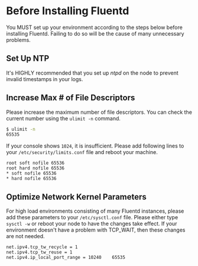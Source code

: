 # Before Installing Fluentd

You MUST set up your environment according to the steps below before installing Fluentd. Failing to do so will be the cause of many unnecessary problems.

## Set Up NTP

It's HIGHLY recommended that you set up *ntpd* on the node to prevent invalid timestamps in your logs.

## Increase Max # of File Descriptors

Please increase the maximum number of file descriptors. You can check the current number using the `ulimit -n` command.

```bash
$ ulimit -n
65535
```

If your console shows `1024`, it is insufficient. Please add following lines to your `/etc/security/limits.conf` file and reboot your machine.

```
root soft nofile 65536
root hard nofile 65536
* soft nofile 65536
* hard nofile 65536
```

## Optimize Network Kernel Parameters

For high load environments consisting of many Fluentd instances, please add these parameters to your `/etc/sysctl.conf` file. Please either type `sysctl -w` or reboot your node to have the changes take effect. If your environment doesn't have a problem with TCP_WAIT, then these changes are not needed.

```
net.ipv4.tcp_tw_recycle = 1
net.ipv4.tcp_tw_reuse = 1
net.ipv4.ip_local_port_range = 10240    65535
```
